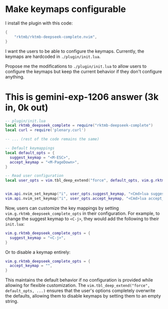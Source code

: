 # Make keymaps configurable

I install the plugin with this code:

```lua
{
    "rktmb/rktmb-deepseek-complete.nvim",
}
```

I want the users to be able to configure the keymaps.
Currently, the keymaps are hardcoded in `./plugin/init.lua`.

Propose me the modifications to `./plugin/init.lua` to allow users to configure the keymaps but keep the current behavior if they don't configure anything.



# This is gemini-exp-1206 answer (3k in, 0k out)

```lua
-- plugin/init.lua
local rktmb_deepseek_complete = require("rktmb-deepseek-complete")
local curl = require('plenary.curl')

-- ... (rest of the code remains the same)

-- Default keymappings
local default_opts = {
  suggest_keymap = "<M-ESC>",
  accept_keymap = "<M-PageDown>",
}

-- Read user configuration
local user_opts = vim.tbl_deep_extend("force", default_opts, vim.g.rktmb_deepseek_complete_opts or {})


vim.api.nvim_set_keymap("i", user_opts.suggest_keymap, "<Cmd>lua suggest()<CR>", { noremap = true, silent = true })
vim.api.nvim_set_keymap("i", user_opts.accept_keymap, "<Cmd>lua accept_the_whole_suggestion()<CR>", { noremap = true, silent = true })

```

Now, users can customize the key mappings by setting `vim.g.rktmb_deepseek_complete_opts` in their configuration.  For example, to change the suggest keymap to `<C-j>`, they would add the following to their `init.lua`:

```lua
vim.g.rktmb_deepseek_complete_opts = {
  suggest_keymap = "<C-j>",
}
```

Or to disable a keymap entirely:

```lua
vim.g.rktmb_deepseek_complete_opts = {
  accept_keymap = "",
}
```
This maintains the default behavior if no configuration is provided while allowing for flexible customization.  The `vim.tbl_deep_extend("force", default_opts, ...)` ensures that the user's options completely overwrite the defaults, allowing them to disable keymaps by setting them to an empty string.


